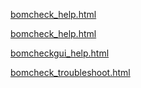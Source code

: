 [bomcheck_help.html](https://htmlpreview.github.io/?https://github.com/kcarlton55/bomcheck/blob/master/help_files/bomcheck_help.html)

[bomcheck_help.html](https://htmlpreview.github.io/?https://github.com/kcarlton55/bomcheck/blob/master/help_files/bomcheck_help2.html)

[bomcheckgui_help.html](https://htmlpreview.github.io/?https://github.com/kcarlton55/bomcheck/blob/master/help_files/bomcheckgui_help.html)

[bomcheck_troubleshoot.html](https://htmlpreview.github.io/?https://github.com/kcarlton55/bomcheck/blob/master/help_files/bomcheck_troubleshoot.html)


